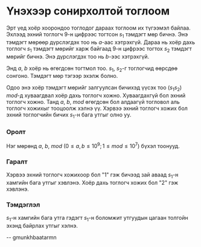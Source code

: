Үнэхээр сонирхолтой тоглоом
===========================
Эрт үед хоёр хоорондоо тоглодог дараах тоглоом их түгээмэл байлаа. Эхлээд эхний
тоглогч $9$-н цифрээс тогтсон $s_1$ тэмдэгт мөр бичнэ. Энэ тэмдэгт мөрөөр
дүрслэгдэх тоо нь $a$-аас хэтрэхгүй. Дараа нь хоёр дахь тоглогч $s_1$ тэмдэгт
мөрийг харж байгаад $9$-н цифрээс тогтох $s_2$ тэмдэгт мөрийг бичнэ. Энэ
дүрслэгдэх тоо нь $b$-ээс хэтрэхгүй.

Энд $a$, $b$ хоёр нь өгөгдсөн тогтмол тоо. $s_1$, $s_2$-г тоглогчид өөрсдөө
сонгоно. Тэмдэгт мөр тэгээр эхэлж болно.

Одоо энэ хоёр тэмдэгт мөрийг залгуулсан бичихэд үүсэх тоо ($s_1 s_2$) $mod$-д
хуваагдвал хоёр дахь тоглогч хожно. Хуваагдахгүй бол эхний тоглогч хожно. Танд
$a$, $b$, $mod$ өгөгдсөн бол алдаагүй тогловол аль тоглогч хожихыг тооцоолж
хэлнэ үү. Хэрвээ эхний тоглогч хожих бол эхний тоглогчийн бичих $s_1$-н бага
утгыг олно уу.


### Оролт
Нэг мөрөнд $a$, $b$, $mod$ ($0 ≤ a, b ≤ 10^9; 1 ≤ mod ≤ 10^7$) бүхэл тоонууд.


### Гаралт
Хэрвээ эхний тоглогч хожихоор бол "1" гэж бичээд зай аваад $s_1$-н хамгийн бага
утгыг хэвлэнэ. Хоёр дахь тоглогч хожих бол "2" гэж хэвлэнэ.


### Тэмдэглэл
$s_1$-н хамгийн бага утга гэдэгт $s_1$-н боломжит утгуудын цагаан толгойн эхэнд
байрлах утгыг хэлнэ.

-- gmunkhbaatarmn

